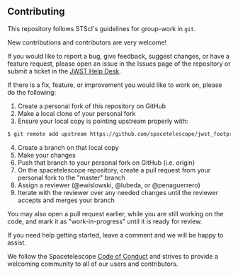 ## Contributing 


This repository follows STScI's guidelines for group-work in `git`. 

New contributions and contributors are very welcome!

If you would like to report a bug, give feedback, suggest changes, or have a feature request, please open an issue in the Issues page of the repository or submit a ticket in the [JWST Help Desk](https://jwsthelp.stsci.edu). 

If there is a fix, feature, or improvement you would like to work on, please do the following:
1. Create a personal fork of this repository on GitHub
2. Make a local clone of your personal fork
3. Ensure your local copy is pointing upstream properly with:
```bash
$ git remote add upstream https://github.com/spacetelescope/jwst_footprints.git
```
4. Create a branch on that local copy
5. Make your changes
6. Push that branch to your personal fork on GitHub (i.e. origin)
7. On the spacetelescope repository, create a pull request from your personal fork to the "master" branch
8. Assign a reviewer (@ewislowski, @lubeda, or @penaguerrero)
9. Iterate with the reviewer over any needed changes until the reviewer accepts and merges your branch

You may also open a pull request earlier, while you are still working on the code, and mark it as "work-in-progress" until it is ready for review.

If you need help getting started, leave a comment and we will be happy to assist.

We follow the Spacetelescope [Code of Conduct](CODE_OF_CONDUCT.md) and strives to provide a welcoming community to all of our users and contributors.



